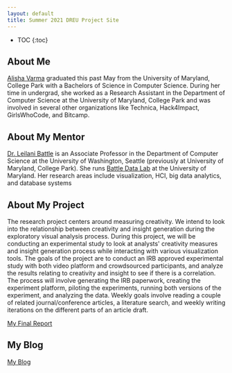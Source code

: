 ```yaml
---
layout: default
title: Summer 2021 DREU Project Site
---
```


* TOC
{:toc}

## About Me

[Alisha Varma](https://www.linkedin.com/in/alisha-varma/) graduated this past May from the University of Maryland, College Park with a Bachelors of Science in Computer Science. During her time in undergrad, she worked as a Research Assistant in the Department of Computer Science at the University of Maryland, College Park and was involved in several other organizations like Technica, Hack4Impact, GirlsWhoCode, and Bitcamp.

## About My Mentor

[Dr. Leilani Battle](https://homes.cs.washington.edu/~leibatt/bio.html) is an Associate Professor in the Department of Computer Science at the University of Washington, Seattle (previously at University of Maryland, College Park). She runs [Battle Data Lab](https://battle-data-lab.cs.umd.edu) at the University of Maryland. Her research areas include visualization, HCI, big data analytics, and database systems

## About My Project

The research project centers around measuring creativity. We intend to look into the relationship between creativity and insight generation during the exploratory visual analysis process. During this project, we will be conducting an experimental study to look at analysts' creativity measures and insight generation process while interacting with various visualization tools. The goals of the project are to conduct an IRB approved experimental study with both video platform and crowdsourced participants, and analyze the results relating to creativity and insight to see if there is a correlation. The process will involve generating the IRB paperwork, creating the experiment platform, piloting the experiments, running both versions of the experiment, and analyzing the data. Weekly goals involve reading a couple of related journal/conference articles, a literature search, and weekly writing iterations on the different parts of an article draft.


[My Final Report](files/finalreport.pdf)

## My Blog

[My Blog](blog.html)
